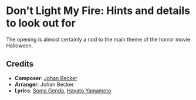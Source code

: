 # Don't Light My Fire: Hints and details to look out for

The opening is almost certainly a nod to the main theme of the horror movie Halloween.

## Credits

* **Composer**: [Johan Becker](https://www.discogs.com/artist/572429-Johan-Becker)
* **Arranger**: Johan Becker
* **Lyrics**: [Soma Genda](https://www.discogs.com/artist/5207567-Soma-Genda), [Hayato Yamamoto](https://www.discogs.com/artist/7184916-Hayato-Yamamoto)
